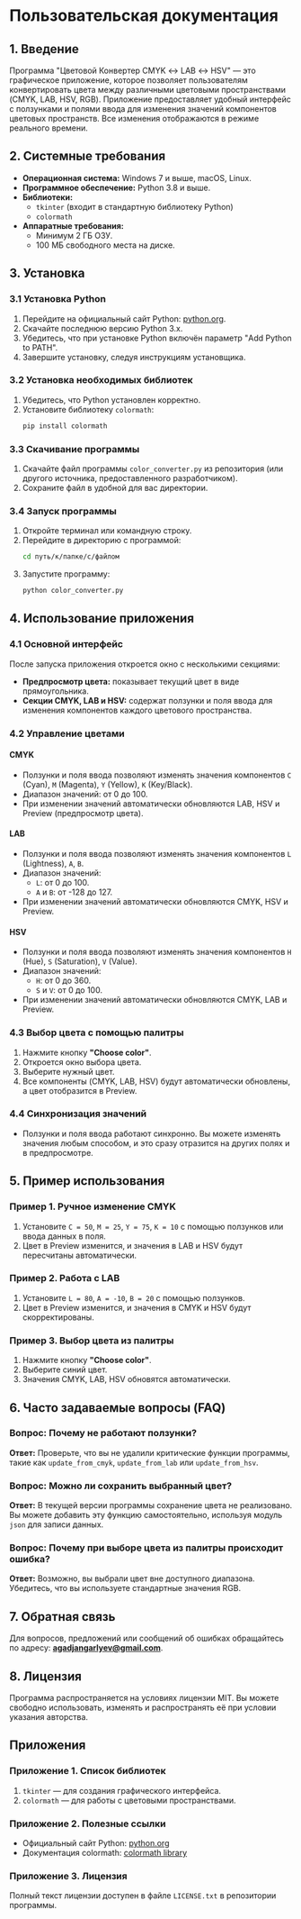 # Пользовательская документация

## 1. Введение

Программа "Цветовой Конвертер CMYK ↔️ LAB ↔️ HSV" — это графическое приложение, которое позволяет пользователям конвертировать цвета между различными цветовыми пространствами (CMYK, LAB, HSV, RGB). Приложение предоставляет удобный интерфейс с ползунками и полями ввода для изменения значений компонентов цветовых пространств. Все изменения отображаются в режиме реального времени.

## 2. Системные требования

- **Операционная система:** Windows 7 и выше, macOS, Linux.
- **Программное обеспечение:** Python 3.8 и выше.
- **Библиотеки:**
  - `tkinter` (входит в стандартную библиотеку Python)
  - `colormath`
- **Аппаратные требования:**
  - Минимум 2 ГБ ОЗУ.
  - 100 МБ свободного места на диске.

## 3. Установка

### 3.1 Установка Python

1. Перейдите на официальный сайт Python: [python.org](https://www.python.org).
2. Скачайте последнюю версию Python 3.x.
3. Убедитесь, что при установке Python включён параметр "Add Python to PATH".
4. Завершите установку, следуя инструкциям установщика.

### 3.2 Установка необходимых библиотек

1. Убедитесь, что Python установлен корректно.
2. Установите библиотеку `colormath`:
   ```bash
   pip install colormath
   ```

### 3.3 Скачивание программы

1. Скачайте файл программы `color_converter.py` из репозитория (или другого источника, предоставленного разработчиком).
2. Сохраните файл в удобной для вас директории.

### 3.4 Запуск программы

1. Откройте терминал или командную строку.
2. Перейдите в директорию с программой:
   ```bash
   cd путь/к/папке/с/файлом
   ```
3. Запустите программу:
   ```bash
   python color_converter.py
   ```

## 4. Использование приложения

### 4.1 Основной интерфейс

После запуска приложения откроется окно с несколькими секциями:
- **Предпросмотр цвета:** показывает текущий цвет в виде прямоугольника.
- **Секции CMYK, LAB и HSV:** содержат ползунки и поля ввода для изменения компонентов каждого цветового пространства.

### 4.2 Управление цветами

#### CMYK
- Ползунки и поля ввода позволяют изменять значения компонентов `C` (Cyan), `M` (Magenta), `Y` (Yellow), `K` (Key/Black).
- Диапазон значений: от 0 до 100.
- При изменении значений автоматически обновляются LAB, HSV и Preview (предпросмотр цвета).

#### LAB
- Ползунки и поля ввода позволяют изменять значения компонентов `L` (Lightness), `A`, `B`.
- Диапазон значений:
  - `L`: от 0 до 100.
  - `A` и `B`: от -128 до 127.
- При изменении значений автоматически обновляются CMYK, HSV и Preview.

#### HSV
- Ползунки и поля ввода позволяют изменять значения компонентов `H` (Hue), `S` (Saturation), `V` (Value).
- Диапазон значений:
  - `H`: от 0 до 360.
  - `S` и `V`: от 0 до 100.
- При изменении значений автоматически обновляются CMYK, LAB и Preview.

### 4.3 Выбор цвета с помощью палитры

1. Нажмите кнопку **"Choose color"**.
2. Откроется окно выбора цвета.
3. Выберите нужный цвет.
4. Все компоненты (CMYK, LAB, HSV) будут автоматически обновлены, а цвет отобразится в Preview.

### 4.4 Синхронизация значений

- Ползунки и поля ввода работают синхронно. Вы можете изменять значения любым способом, и это сразу отразится на других полях и в предпросмотре.

## 5. Пример использования

### Пример 1. Ручное изменение CMYK
1. Установите `C = 50`, `M = 25`, `Y = 75`, `K = 10` с помощью ползунков или ввода данных в поля.
2. Цвет в Preview изменится, и значения в LAB и HSV будут пересчитаны автоматически.

### Пример 2. Работа с LAB
1. Установите `L = 80`, `A = -10`, `B = 20` с помощью ползунков.
2. Цвет в Preview изменится, и значения в CMYK и HSV будут скорректированы.

### Пример 3. Выбор цвета из палитры
1. Нажмите кнопку **"Choose color"**.
2. Выберите синий цвет.
3. Значения CMYK, LAB, HSV обновятся автоматически.

## 6. Часто задаваемые вопросы (FAQ)

### Вопрос: Почему не работают ползунки?
**Ответ:** Проверьте, что вы не удалили критические функции программы, такие как `update_from_cmyk`, `update_from_lab` или `update_from_hsv`.

### Вопрос: Можно ли сохранить выбранный цвет?
**Ответ:** В текущей версии программы сохранение цвета не реализовано. Вы можете добавить эту функцию самостоятельно, используя модуль `json` для записи данных.

### Вопрос: Почему при выборе цвета из палитры происходит ошибка?
**Ответ:** Возможно, вы выбрали цвет вне доступного диапазона. Убедитесь, что вы используете стандартные значения RGB.

## 7. Обратная связь

Для вопросов, предложений или сообщений об ошибках обращайтесь по адресу: **agadjangarlyev@gmail.com**.

## 8. Лицензия

Программа распространяется на условиях лицензии MIT. Вы можете свободно использовать, изменять и распространять её при условии указания авторства.

## Приложения

### Приложение 1. Список библиотек
1. `tkinter` — для создания графического интерфейса.
2. `colormath` — для работы с цветовыми пространствами.

### Приложение 2. Полезные ссылки
- Официальный сайт Python: [python.org](https://www.python.org/)
- Документация colormath: [colormath library](https://python-colormath.readthedocs.io/en/latest/)

### Приложение 3. Лицензия

Полный текст лицензии доступен в файле `LICENSE.txt` в репозитории программы.